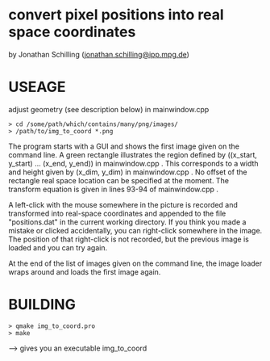 # convert pixel positions into real space coordinates
by Jonathan Schilling (jonathan.schilling@ipp.mpg.de)

# USEAGE

adjust geometry (see description below) in mainwindow.cpp
```
> cd /some/path/which/contains/many/png/images/
> /path/to/img_to_coord *.png
```

The program starts with a GUI and shows the first image given on the command line.
A green rectangle illustrates the region defined by ((x_start, y_start) ... (x_end, y_end)) in mainwindow.cpp .
This corresponds to a width and height given by (x_dim, y_dim) in mainwindow.cpp .
No offset of the rectangle real space location can be specified at the moment.
The transform equation is given in lines 93-94 of mainwindow.cpp .

A left-click with the mouse somewhere in the picture is recorded and transformed into real-space
coordinates and appended to the file "positions.dat" in the current working directory.
If you think you made a mistake or clicked accidentally, you can right-click somewhere in the image.
The position of that right-click is not recorded, but the previous image is loaded and you can try again.

At the end of the list of images given on the command line, the image loader wraps around and loads the first image again.

# BUILDING

```
> qmake img_to_coord.pro
> make
```

--> gives you an executable img_to_coord
